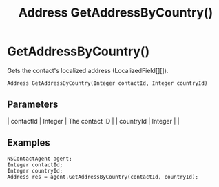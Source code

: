 ﻿---
uid: crmscript_class_nscontactagent_getaddressbycountry
title: Address GetAddressByCountry()
description: CRMScript method in the NSContactAgent class that gets a contact's localized address
intellisense: NSContactAgent.GetAddressByCountry
keywords: NSContactAgent, GetAddressByCountry, GetAddressByCountry(Integer,Integer)
so.topic: reference
---

# GetAddressByCountry()

Gets the contact's localized address (LocalizedField[][]).

`Address GetAddressByCountry(Integer contactId, Integer countryId)`

## Parameters

| contactId | Integer | The contact ID |
| countryId | Integer | |

## Examples

```crmscript
NSContactAgent agent;
Integer contactId;
Integer countryId;
Address res = agent.GetAddressByCountry(contactId, countryId);
```

